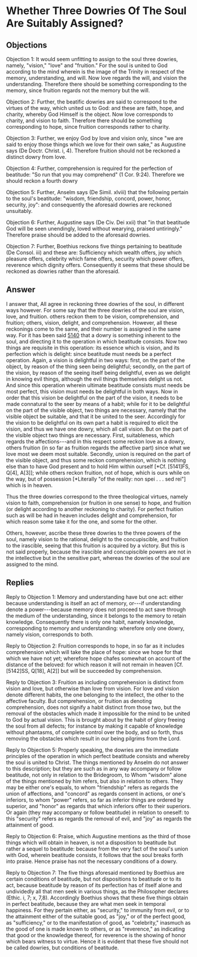 # Whether Three Dowries Of The Soul Are Suitably Assigned?

## Objections

Objection 1: It would seem unfitting to assign to the soul three dowries, namely, "vision," "love" and "fruition." For the soul is united to God according to the mind wherein is the image of the Trinity in respect of the memory, understanding, and will. Now love regards the will, and vision the understanding. Therefore there should be something corresponding to the memory, since fruition regards not the memory but the will.

Objection 2: Further, the beatific dowries are said to correspond to the virtues of the way, which united us to God: and these are faith, hope, and charity, whereby God Himself is the object. Now love corresponds to charity, and vision to faith. Therefore there should be something corresponding to hope, since fruition corresponds rather to charity.

Objection 3: Further, we enjoy God by love and vision only, since "we are said to enjoy those things which we love for their own sake," as Augustine says (De Doctr. Christ. i, 4). Therefore fruition should not be reckoned a distinct dowry from love.

Objection 4: Further, comprehension is required for the perfection of beatitude: "So run that you may comprehend" (1 Cor. 9:24). Therefore we should reckon a fourth dowry

Objection 5: Further, Anselm says (De Simil. xlviii) that the following pertain to the soul's beatitude: "wisdom, friendship, concord, power, honor, security, joy": and consequently the aforesaid dowries are reckoned unsuitably.

Objection 6: Further, Augustine says (De Civ. Dei xxii) that "in that beatitude God will be seen unendingly, loved without wearying, praised untiringly." Therefore praise should be added to the aforesaid dowries.

Objection 7: Further, Boethius reckons five things pertaining to beatitude (De Consol. iii) and these are: Sufficiency which wealth offers, joy which pleasure offers, celebrity which fame offers, security which power offers, reverence which dignity offers. Consequently it seems that these should be reckoned as dowries rather than the aforesaid.

## Answer



I answer that, All agree in reckoning three dowries of the soul, in different ways however. For some say that the three dowries of the soul are vision, love, and fruition. others reckon them to be vision, comprehension, and fruition; others, vision, delight, and comprehension. However, all these reckonings come to the same, and their number is assigned in the same way. For it has been said [5140](A[2]) that a dowry is something inherent to the soul, and directing it to the operation in which beatitude consists. Now two things are requisite in this operation: its essence which is vision, and its perfection which is delight: since beatitude must needs be a perfect operation. Again, a vision is delightful in two ways: first, on the part of the object, by reason of the thing seen being delightful; secondly, on the part of the vision, by reason of the seeing itself being delightful, even as we delight in knowing evil things, although the evil things themselves delight us not. And since this operation wherein ultimate beatitude consists must needs be most perfect, this vision must needs be delightful in both ways. Now in order that this vision be delightful on the part of the vision, it needs to be made connatural to the seer by means of a habit; while for it to be delightful on the part of the visible object, two things are necessary, namely that the visible object be suitable, and that it be united to the seer. Accordingly for the vision to be delightful on its own part a habit is required to elicit the vision, and thus we have one dowry, which all call vision. But on the part of the visible object two things are necessary. First, suitableness, which regards the affections---and in this respect some reckon love as a dowry, others fruition (in so far as fruition regards the affective part) since what we love most we deem most suitable. Secondly, union is required on the part of the visible object, and thus some reckon comprehension, which is nothing else than to have God present and to hold Him within ourself [*Cf. [5141]FS, Q[4], A[3]]; while others reckon fruition, not of hope, which is ours while on the way, but of possession [*Literally "of the reality: non spei . . . sed rei"] which is in heaven.

Thus the three dowries correspond to the three theological virtues, namely vision to faith, comprehension (or fruition in one sense) to hope, and fruition (or delight according to another reckoning to charity). For perfect fruition such as will be had in heaven includes delight and comprehension, for which reason some take it for the one, and some for the other.

Others, however, ascribe these three dowries to the three powers of the soul, namely vision to the rational, delight to the concupiscible, and fruition to the irascible, seeing that this fruition is acquired by a victory. But this is not said properly, because the irascible and concupiscible powers are not in the intellective but in the sensitive part, whereas the dowries of the soul are assigned to the mind.

## Replies

Reply to Objection 1: Memory and understanding have but one act: either because understanding is itself an act of memory, or---if understanding denote a power---because memory does not proceed to act save through the medium of the understanding, since it belongs to the memory to retain knowledge. Consequently there is only one habit, namely knowledge, corresponding to memory and understanding: wherefore only one dowry, namely vision, corresponds to both.

Reply to Objection 2: Fruition corresponds to hope, in so far as it includes comprehension which will take the place of hope: since we hope for that which we have not yet; wherefore hope chafes somewhat on account of the distance of the beloved: for which reason it will not remain in heaven [Cf. [5142]SS, Q[18], A[2]] but will be succeeded by comprehension.

Reply to Objection 3: Fruition as including comprehension is distinct from vision and love, but otherwise than love from vision. For love and vision denote different habits, the one belonging to the intellect, the other to the affective faculty. But comprehension, or fruition as denoting comprehension, does not signify a habit distinct from those two, but the removal of the obstacles which made it impossible for the mind to be united to God by actual vision. This is brought about by the habit of glory freeing the soul from all defects; for instance by making it capable of knowledge without phantasms, of complete control over the body, and so forth, thus removing the obstacles which result in our being pilgrims from the Lord.

Reply to Objection 5: Properly speaking, the dowries are the immediate principles of the operation in which perfect beatitude consists and whereby the soul is united to Christ. The things mentioned by Anselm do not answer to this description; but they are such as in any way accompany or follow beatitude, not only in relation to the Bridegroom, to Whom "wisdom" alone of the things mentioned by him refers, but also in relation to others. They may be either one's equals, to whom "friendship" refers as regards the union of affections, and "concord" as regards consent in actions, or one's inferiors, to whom "power" refers, so far as inferior things are ordered by superior, and "honor" as regards that which inferiors offer to their superiors. Or again (they may accompany or follow beatitude) in relation to oneself: to this "security" refers as regards the removal of evil, and "joy" as regards the attainment of good.

Reply to Objection 6: Praise, which Augustine mentions as the third of those things which will obtain in heaven, is not a disposition to beatitude but rather a sequel to beatitude: because from the very fact of the soul's union with God, wherein beatitude consists, it follows that the soul breaks forth into praise. Hence praise has not the necessary conditions of a dowry.

Reply to Objection 7: The five things aforesaid mentioned by Boethius are certain conditions of beatitude, but not dispositions to beatitude or to its act, because beatitude by reason of its perfection has of itself alone and undividedly all that men seek in various things, as the Philosopher declares (Ethic. i, 7; x, 7,8). Accordingly Boethius shows that these five things obtain in perfect beatitude, because they are what men seek in temporal happiness. For they pertain either, as "security," to immunity from evil, or to the attainment either of the suitable good, as "joy," or of the perfect good, as "sufficiency," or to the manifestation of good, as "celebrity," inasmuch as the good of one is made known to others, or as "reverence," as indicating that good or the knowledge thereof, for reverence is the showing of honor which bears witness to virtue. Hence it is evident that these five should not be called dowries, but conditions of beatitude.
